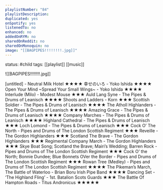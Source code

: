 ```yaml
---
playlistNumber: "84"
playlistDescription:
duplicated: yes
onSpotify: yes
listenedTo: no
enhanced: no
addedOnRYM: no
sharedOnReddit: no
sharedOnMonoquin: no
image: "[[BAGPIPES!!!!!!!!.jpg]]"
---
```

status: #child 
tags: [[playlist]] [[music]] 

![[BAGPIPES!!!!!!!!.jpg]]

[untitled] - Neutral Milk Hotel ★★★★
幸せのいろ - Yoko Ishida ★★★★
Open Your Mind ~Spread Your Small Wings~ - Yoko Ishida ★★★★
Interlude (Milo) - Modest Mouse ★★★
Auld Lang Syne - The Pipes & Drums of Leanisch ★★★★
Shoots and Ladders - Korn ★★★
Scottish Soldier - The Pipes & Drums of Leanisch ★★★★
The Atholl Highlanders - The Pipes & Drums of Leanisch ★★★★
Amazing Grace - The Pipes & Drums of Leanisch ★★★★
Company Marches - The Pipes & Drums of Leanisch ★★★★
Highland Cathedral - The Pipes & Drums of Leanisch ★★★
Loch Lomond - The Pipes & Drums of Leanisch ★★★
Cock O’ The North - Pipes and Drums of The London Scottish Regiment ★★★
Reveille - The Gordon Highlanders ★★★
Scotland The Brave - The Gordon Highlanders ★★★
Regimental Company March - The Gordon Highlanders ★★★
Skye Boat Song; Scotland the Brave; Mairi’s Wedding; Barren Rock - Pipes and Drums of The London Scottish Regiment ★★★
Cock O’ the North; Bonnie Dundee; Blue Bonnets OVer the Border - Pipes and Drums of The London Scottish Regiment ★★★
Rowan Tree (Medley) - Pipes and Drums of The London Scottish Regiment ★★★★
The Pikeman’s March, The Battle of Waterloo - Brian Boru Irish Pipe Band ★★★★
Dancing Set - ‘The Highland Fling’ - 1st. Batalion Scots Guards ★★★
The Battle Of Hampton Roads - Titus Andronicus ★★★★★

